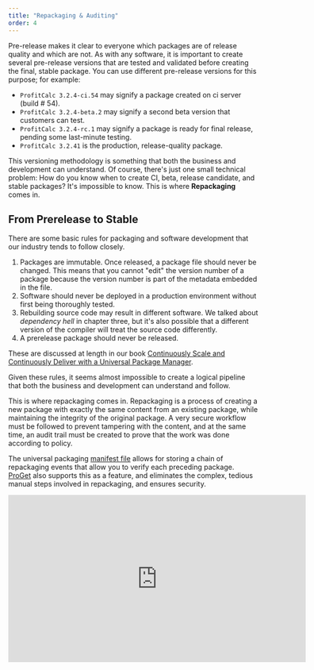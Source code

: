 ```yaml
---
title: "Repackaging & Auditing"
order: 4
---
```



Pre-release makes it clear to everyone which packages are of release quality and which are not. As with any software, it is important to create several pre-release versions that are tested and validated before creating the final, stable package. You can use different pre-release versions for this purpose; for example:
- `ProfitCalc 3.2.4-ci.54` may signify a package created on ci server (build # 54).
- `ProfitCalc 3.2.4-beta.2` may signify a second beta version that customers can test.
- `ProfitCalc 3.2.4-rc.1` may signify a package is ready for final release, pending some last-minute testing.
- `ProfitCalc 3.2.41` is the production, release-quality package.

This versioning methodology is something that both the business and development can understand. Of course, there's just one small technical problem: How do you know when to create CI, beta, release candidate, and stable packages?  It's impossible to know. This is where **Repackaging** comes in.

## From Prerelease to Stable
There are some basic rules for packaging and software development that our industry tends to follow closely.
1. Packages are immutable. Once released, a package file should never be changed. This means that you cannot "edit" the version number of a package because the version number is part of the metadata embedded in the file.
2. Software should never be deployed in a production environment without first being thoroughly tested.
3. Rebuilding source code may result in different software. We talked about _dependency hell_ in chapter three, but it's also possible that a different version of the compiler will treat the source code differently.
4. A prerelease package should never be released.

These are discussed at length in our book [Continuously Scale and Continuously Deliver with a Universal Package Manager](https://inedo.com/support/resources/ebooks/continuously-scale-deliver-upm).

Given these rules, it seems almost impossible to create a logical pipeline that both the business and development can understand and follow.

This is where repackaging comes in. Repackaging is a process of creating a new package with exactly the same content from an existing package, while maintaining the integrity of the original package. A very secure workflow must be followed to prevent tampering with the content, and at the same time, an audit trail must be created to prove that the work was done according to policy.

The universal packaging [manifest file](/docs/proget/upack/upack-universal-packages/upack-universal-packages-manifest) allows for storing a chain of repackaging events that allow you to verify each preceding package. [ProGet](/docs/proget/packages/repackaging) also supports this as a feature, and eliminates the complex, tedious manual steps involved in repackaging, and ensures security.


<iframe width="600" height="337" src="https://www.youtube.com/embed/BYfWcm7tppM" frameborder="0" allowfullscreen="true"></iframe>